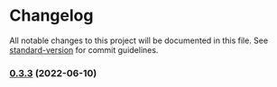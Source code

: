 # Changelog

All notable changes to this project will be documented in this file. See [standard-version](https://github.com/conventional-changelog/standard-version) for commit guidelines.

### [0.3.3](https://github.com/kito0/tokyo-night-dark/compare/v0.3.2...v0.3.3) (2022-06-10)
